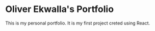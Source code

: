 # Oliver Ekwalla's Portfolio

This is my personal portfolio. It is my first project creted using React.
